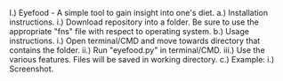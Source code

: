 I.) Eyefood - A simple tool to gain insight into one's diet.
  a.) Installation instructions.
      i.) Download repository into a folder. Be sure to use the appropriate "fns"             file with respect to operating system.
  b.) Usage instructions.
      i.) Open terminal/CMD and move towards directory that contains the folder.
      ii.) Run "eyefood.py" in terminal/CMD.
      iii.) Use the various features. Files will be saved in working directory.
  c.) Example:
      i.) Screenshot.
